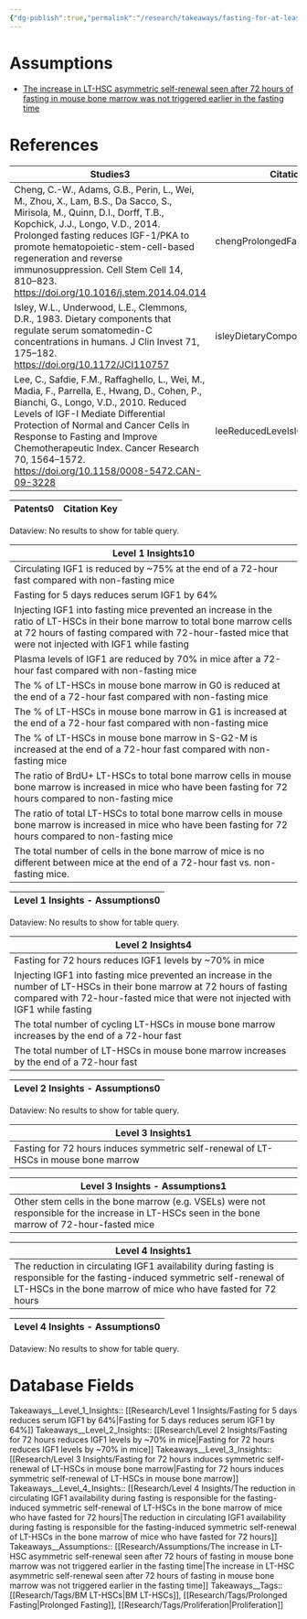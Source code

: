 ```yaml
---
{"dg-publish":true,"permalink":"/research/takeaways/fasting-for-at-least-5-days-may-induce-lt-hsc-symmetric-self-renewal-in-the-bone-marrow/"}
---
```


# Assumptions
<div><ul class="dataview list-view-ul"><li><span><a data-tooltip-position="top" aria-label="Research/Assumptions/The increase in LT-HSC asymmetric self-renewal seen after 72 hours of fasting in mouse bone marrow was not triggered earlier in the fasting time.md" data-href="Research/Assumptions/The increase in LT-HSC asymmetric self-renewal seen after 72 hours of fasting in mouse bone marrow was not triggered earlier in the fasting time.md" href="Research/Assumptions/The increase in LT-HSC asymmetric self-renewal seen after 72 hours of fasting in mouse bone marrow was not triggered earlier in the fasting time.md" class="internal-link" target="_blank" rel="noopener">The increase in LT-HSC asymmetric self-renewal seen after 72 hours of fasting in mouse bone marrow was not triggered earlier in the fasting time</a></span></li></ul></div>

# References
<div><table class="dataview table-view-table"><thead class="table-view-thead"><tr class="table-view-tr-header"><th class="table-view-th"><span>Studies</span><span class="dataview small-text">3</span></th><th class="table-view-th"><span>Citation Key</span></th></tr></thead><tbody class="table-view-tbody"><tr><td><span>Cheng, C.-W., Adams, G.B., Perin, L., Wei, M., Zhou, X., Lam, B.S., Da Sacco, S., Mirisola, M., Quinn, D.I., Dorff, T.B., Kopchick, J.J., Longo, V.D., 2014. Prolonged fasting reduces IGF-1/PKA to promote hematopoietic-stem-cell-based regeneration and reverse immunosuppression. Cell Stem Cell 14, 810–823. <a rel="noopener" class="external-link" href="https://doi.org/10.1016/j.stem.2014.04.014" target="_blank">https://doi.org/10.1016/j.stem.2014.04.014</a></span></td><td><span>chengProlongedFastingReduces2014</span></td></tr><tr><td><span>Isley, W.L., Underwood, L.E., Clemmons, D.R., 1983. Dietary components that regulate serum somatomedin-C concentrations in humans. J Clin Invest 71, 175–182. <a rel="noopener" class="external-link" href="https://doi.org/10.1172/JCI110757" target="_blank">https://doi.org/10.1172/JCI110757</a></span></td><td><span>isleyDietaryComponentsThat1983</span></td></tr><tr><td><span>Lee, C., Safdie, F.M., Raffaghello, L., Wei, M., Madia, F., Parrella, E., Hwang, D., Cohen, P., Bianchi, G., Longo, V.D., 2010. Reduced Levels of IGF-I Mediate Differential Protection of Normal and Cancer Cells in Response to Fasting and Improve Chemotherapeutic Index. Cancer Research 70, 1564–1572. <a rel="noopener" class="external-link" href="https://doi.org/10.1158/0008-5472.CAN-09-3228" target="_blank">https://doi.org/10.1158/0008-5472.CAN-09-3228</a></span></td><td><span>leeReducedLevelsIGFI2010</span></td></tr></tbody></table></div><div><table class="dataview table-view-table"><thead class="table-view-thead"><tr class="table-view-tr-header"><th class="table-view-th"><span>Patents</span><span class="dataview small-text">0</span></th><th class="table-view-th"><span>Citation Key</span></th></tr></thead><tbody class="table-view-tbody"></tbody></table><div class="dataview dataview-error-box"><p class="dataview dataview-error-message">Dataview: No results to show for table query.</p></div></div><div><table class="dataview table-view-table"><thead class="table-view-thead"><tr class="table-view-tr-header"><th class="table-view-th"><span>Level 1 Insights</span><span class="dataview small-text">10</span></th></tr></thead><tbody class="table-view-tbody"><tr><td><span>Circulating IGF1 is reduced by ~75% at the end of a 72-hour fast compared with non-fasting mice</span></td></tr><tr><td><span>Fasting for 5 days reduces serum IGF1 by 64%</span></td></tr><tr><td><span>Injecting IGF1 into fasting mice prevented an increase in the ratio of LT-HSCs in their bone marrow to total bone marrow cells at 72 hours of fasting compared with 72-hour-fasted mice that were not injected with IGF1 while fasting</span></td></tr><tr><td><span>Plasma levels of IGF1 are reduced by 70% in mice after a 72-hour fast compared with non-fasting mice</span></td></tr><tr><td><span>The % of LT-HSCs in mouse bone marrow in G0 is reduced at the end of a 72-hour fast compared with non-fasting mice</span></td></tr><tr><td><span>The % of LT-HSCs in mouse bone marrow in G1 is increased at the end of a 72-hour fast compared with non-fasting mice</span></td></tr><tr><td><span>The % of LT-HSCs in mouse bone marrow in S-G2-M is increased at the end of a 72-hour fast compared with non-fasting mice</span></td></tr><tr><td><span>The ratio of BrdU+ LT-HSCs to total bone marrow cells in mouse bone marrow is increased in mice who have been fasting for 72 hours compared to non-fasting mice</span></td></tr><tr><td><span>The ratio of total LT-HSCs to total bone marrow cells in mouse bone marrow is increased in mice who have been fasting for 72 hours compared to non-fasting mice</span></td></tr><tr><td><span>The total number of cells in the bone marrow of mice is no different between mice at the end of a 72-hour fast vs. non-fasting mice.</span></td></tr></tbody></table></div><div><table class="dataview table-view-table"><thead class="table-view-thead"><tr class="table-view-tr-header"><th class="table-view-th"><span>Level 1 Insights - Assumptions</span><span class="dataview small-text">0</span></th></tr></thead><tbody class="table-view-tbody"></tbody></table><div class="dataview dataview-error-box"><p class="dataview dataview-error-message">Dataview: No results to show for table query.</p></div></div><div><table class="dataview table-view-table"><thead class="table-view-thead"><tr class="table-view-tr-header"><th class="table-view-th"><span>Level 2 Insights</span><span class="dataview small-text">4</span></th></tr></thead><tbody class="table-view-tbody"><tr><td><span>Fasting for 72 hours reduces IGF1 levels by ~70% in mice</span></td></tr><tr><td><span>Injecting IGF1 into fasting mice prevented an increase in the number of LT-HSCs in their bone marrow at 72 hours of fasting compared with 72-hour-fasted mice that were not injected with IGF1 while fasting</span></td></tr><tr><td><span>The total number of cycling LT-HSCs in mouse bone marrow increases by the end of a 72-hour fast</span></td></tr><tr><td><span>The total number of LT-HSCs in mouse bone marrow increases by the end of a 72-hour fast</span></td></tr></tbody></table></div><div><table class="dataview table-view-table"><thead class="table-view-thead"><tr class="table-view-tr-header"><th class="table-view-th"><span>Level 2 Insights - Assumptions</span><span class="dataview small-text">0</span></th></tr></thead><tbody class="table-view-tbody"></tbody></table><div class="dataview dataview-error-box"><p class="dataview dataview-error-message">Dataview: No results to show for table query.</p></div></div><div><table class="dataview table-view-table"><thead class="table-view-thead"><tr class="table-view-tr-header"><th class="table-view-th"><span>Level 3 Insights</span><span class="dataview small-text">1</span></th></tr></thead><tbody class="table-view-tbody"><tr><td><span>Fasting for 72 hours induces symmetric self-renewal of LT-HSCs in mouse bone marrow</span></td></tr></tbody></table></div><div><table class="dataview table-view-table"><thead class="table-view-thead"><tr class="table-view-tr-header"><th class="table-view-th"><span>Level 3 Insights - Assumptions</span><span class="dataview small-text">1</span></th></tr></thead><tbody class="table-view-tbody"><tr><td><span>Other stem cells in the bone marrow (e.g. VSELs) were not responsible for the increase in LT-HSCs seen in the bone marrow of 72-hour-fasted mice</span></td></tr></tbody></table></div><div><table class="dataview table-view-table"><thead class="table-view-thead"><tr class="table-view-tr-header"><th class="table-view-th"><span>Level 4 Insights</span><span class="dataview small-text">1</span></th></tr></thead><tbody class="table-view-tbody"><tr><td><span>The reduction in circulating IGF1 availability during fasting is responsible for the fasting-induced symmetric self-renewal of LT-HSCs in the bone marrow of mice who have fasted for 72 hours</span></td></tr></tbody></table></div><div><table class="dataview table-view-table"><thead class="table-view-thead"><tr class="table-view-tr-header"><th class="table-view-th"><span>Level 4 Insights - Assumptions</span><span class="dataview small-text">0</span></th></tr></thead><tbody class="table-view-tbody"></tbody></table><div class="dataview dataview-error-box"><p class="dataview dataview-error-message">Dataview: No results to show for table query.</p></div></div>

# Database Fields
Takeaways__Level_1_Insights:: [[Research/Level 1 Insights/Fasting for 5 days reduces serum IGF1 by 64%\|Fasting for 5 days reduces serum IGF1 by 64%]]
Takeaways__Level_2_Insights:: [[Research/Level 2 Insights/Fasting for 72 hours reduces IGF1 levels by ~70% in mice\|Fasting for 72 hours reduces IGF1 levels by ~70% in mice]]
Takeaways__Level_3_Insights:: [[Research/Level 3 Insights/Fasting for 72 hours induces symmetric self-renewal of LT-HSCs in mouse bone marrow\|Fasting for 72 hours induces symmetric self-renewal of LT-HSCs in mouse bone marrow]]
Takeaways__Level_4_Insights:: [[Research/Level 4 Insights/The reduction in circulating IGF1 availability during fasting is responsible for the fasting-induced symmetric self-renewal of LT-HSCs in the bone marrow of mice who have fasted for 72 hours\|The reduction in circulating IGF1 availability during fasting is responsible for the fasting-induced symmetric self-renewal of LT-HSCs in the bone marrow of mice who have fasted for 72 hours]]
Takeaways__Assumptions:: [[Research/Assumptions/The increase in LT-HSC asymmetric self-renewal seen after 72 hours of fasting in mouse bone marrow was not triggered earlier in the fasting time\|The increase in LT-HSC asymmetric self-renewal seen after 72 hours of fasting in mouse bone marrow was not triggered earlier in the fasting time]]
Takeaways__Tags:: [[Research/Tags/BM LT-HSCs\|BM LT-HSCs]], [[Research/Tags/Prolonged Fasting\|Prolonged Fasting]], [[Research/Tags/Proliferation\|Proliferation]]